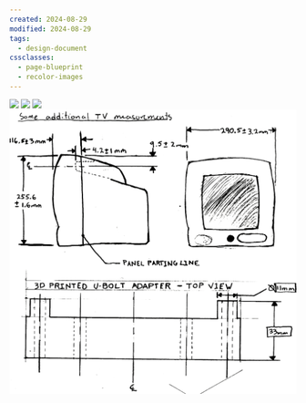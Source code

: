 ```yaml
---
created: 2024-08-29
modified: 2024-08-29
tags:
  - design-document
cssclasses:
  - page-blueprint
  - recolor-images
---
```

![](../3RESOURCES/PUBLIC%20ASSETS/Pasted%20image%2020240829082848.png)
![](../3RESOURCES/PUBLIC%20ASSETS/Pasted%20image%2020240829083344.png)
![](../3RESOURCES/PUBLIC%20ASSETS/Pasted%20image%2020240829083609.png)
![](../3RESOURCES/PUBLIC%20ASSETS/Pasted%20image%2020240829083812.png)


